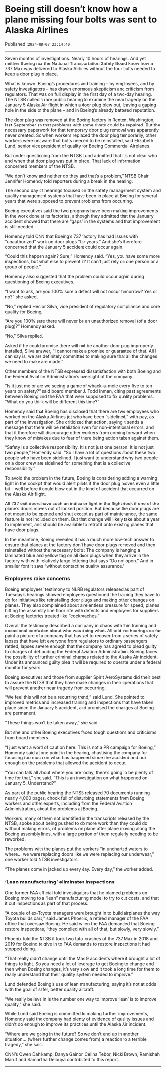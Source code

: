 # Boeing still doesn’t know how a plane missing four bolts was sent to Alaska Airlines

Published :`2024-08-07 23:14:40`

---

Seven months of investigations. Nearly 10 hours of hearings. And yet neither Boeing nor the National Transportation Safety Board know how a 737 Max was delivered to Alaska Airlines without the four bolts needed to keep a door plug in place.

What is known: Boeing’s procedures and training – by employees, and by safety investigators – has drawn enormous skepticism and criticism from regulators. That was on full display in the first day of a two-day hearing. The NTSB called a rare public hearing to examine the near tragedy on the January 5 Alaska Air flight in which a door plug blew out, leaving a gaping hole in the side of the plane – and in Boeing’s already battered reputation.

The door plug was removed at the Boeing factory in Renton, Washington, last September so that problems with some rivets could be repaired. But the necessary paperwork for that temporary door plug removal was apparently never created. So when workers replaced the door plug temporarily, other workers were unaware that bolts needed to be reinstalled, said Elizabeth Lund, senior vice president of quality for Boeing Commercial Airplanes.

But under questioning from the NTSB Lund admitted that it’s not clear who and when that door plug was put in place. That lack of information concerned members of the NTSB.

“We don’t know and neither do they and that’s a problem,” NTSB Chair Jennifer Homendy told reporters during a break in the hearing.

The second day of hearings focused on the safety management system and quality management systems that have been in place at Boeing for several years that were supposed to prevent problems from occurring.

Boeing executives said the two programs have been making improvements in the work done at its factories, although they admitted that the January accident showed that there are “gaps” in the systems and that improvement is still needed.

Homendy told CNN that Boeing’s 737 factory has had issues with “unauthorized” work on door plugs “for years.” And she’s therefore concerned that the January 5 accident could occur again.

“Could this happen again? Sure,” Homendy said. “Yes, you have some more inspections, but what else to prevent it? It can’t just rely on one person or a group of people.”

Homendy also suggested that the problem could occur again during questioning of Boeing executives.

“I want to ask, are you 100% sure a defect will not occur tomorrow? Yes or no?” she asked.

“No,” replied Hector Silva, vice president of regulatory compliance and core quality for Boeing.

“Are you 100% sure there will never be an unauthorized removal (of a door plug)?” Homendy asked.

“No,” Silva replied.

Asked if he could promise there will not be another door plug improperly installed, Silva answer, “I cannot make a promise or guarantee of that. All I can say is, we are definitely committed to making sure that all the changes we need to make are made.”

Other members of the NTSB expressed dissatisfaction with both Boeing and the Federal Aviation Administration’s oversight of the company.

“Is it just me or are we seeing a game of whack-a-mole every five to ten years on safety?” said board member J. Todd Inman, citing past agreements between Boeing and the FAA that were supposed to fix quality problems. “What do you think will be different this time?”

Homendy said that Boeing has disclosed that there are two employees who worked on the Alaska Airlines jet who have been “sidelined,” with pay, as part of the investigation. She criticized that action, saying it sends a message that there will be retaliation even for non-intentional errors, and that it therefore will discourage other workers from coming forward when they know of mistakes due to fear of there being action taken against them.

“Safety is a collective responsibility. It is not just one person. It is not just two people,” Homendy said. “So I have a lot of questions about these two people who have been sidelined. I just want to understand why two people on a door crew are sidelined for something that is a collective responsibility.”

To avoid the problem in the future, Boeing is considering adding a warning light in the cockpit that would alert pilots if the door plug moves even a little bit – well before it could blow out in the kind of accident that occurred on the Alaska Air flight.

All 737 exit doors have such an indicator light in the flight deck if one of the plane’s doors moves out of locked position. But because the door plugs are not meant to be opened and shut except as part of maintenance, the same feature is not included on them. But that change will likely take about a year to implement, and should be available to retrofit onto existing planes that have door plugs.

In the meantime, Boeing revealed it has a much more low-tech answer to ensure that planes at the factory don’t have door plugs removed and then reinstalled without the necessary bolts: The company is hanging a laminated blue and yellow tag on all door plugs when they arrive in the factory with with relatively large lettering that says “Do not open.” And in smaller font it says “without contacting quality assurance.”

### Employees raise concerns

Boeing employees’ testimony to NLRB regulators released as part of Tuesday’s hearings showed employees questioned the training they have to do for initiatives like reinstalling door plugs and making other changes on planes. They also complained about a relentless pressure for speed, planes hitting the assembly line floor rife with defects and employees for suppliers at Boeing factories treated like “cockroaches.”

Overall the testimony described a company in chaos with thin training and occasional confusion about who was doing what. All told the hearings so far paint a picture of a company that has yet to recover from a series of safety lapses that have left everyone from regulators to ordinary passengers rattled, lapses severe enough that the company has agreed to plead guilty to charges of defrauding the Federal Aviation Administration. Boeing faces the possibility of further criminal charges related to the Alaska Air incident. Under its announced guilty plea it will be required to operate under a federal monitor for years.

Boeing executives and those from supplier Spirit AeroSystems did their best to assure the NTSB that they have made changes in their operations that will prevent another near tragedy from occurring.

“We feel this will not be a recurring trend,” said Lund. She pointed to improved metrics and increased training and inspections that have taken place since the January 5 accident, and promised the changes at Boeing are permanent.

“These things won’t be taken away,” she said.

But she and other Boeing executives faced tough questions and criticisms from board members.

“I just want a word of caution here. This is not a PR campaign for Boeing,” Homendy said at one point in the hearing, chastising the company for focusing too much on what has happened since the accident and not enough on the problems that allowed the accident to occur.

“You can talk all about where you are today, there’s going to be plenty of time for that,” she said. “This is an investigation on what happened on January 5. Understand?”

As part of the public hearing the NTSB released 70 documents running nearly 4,000 pages, chock full of disturbing statements from Boeing workers and other experts, including from the Federal Aviation Administration, about the problems at Boeing.

Workers, many of them not identified in the transcripts released by the NTSB, spoke about being pushed to do more work than they could do without making errors, of problems on plane after plane moving along the Boeing assembly lines, with a large portion of them regularly needing to be reworked.

The problems with the planes put the workers “in uncharted waters to where… we were replacing doors like we were replacing our underwear,” one worker told NTSB investigators.

“The planes come in jacked up every day. Every day,” the worker added.

### ‘Lean manufacturing’ eliminates inspections

One former FAA official told investigators that he blamed problems on Boeing moving to a “lean” manufacturing model to try to cut costs, and that it cut inspections as part of that process.

“A couple of ex-Toyota managers were brought in to build airplanes the way Toyota builds cars,” said James Phoenix, a retired manager of the FAA office that oversaw Boeing. He said when the FAA demanded that Boeing restore inspections, “they complied with all of that, but slowly, very slowly.”

Phoenix told the NTSB it took two fatal crashes of the 737 Max in 2018 and 2019 for Boeing to give in to FAA demands to restore inspections it had stopped doing.

“That really didn’t change until the Max 9 accidents where it brought a lot of things to light. So you need a lot of leverage to get Boeing to change and then when Boeing changes, it’s very slow and it took a long time for them to really understand that their quality system needed to improve.”

Lund defended Boeing’s use of lean manufacturing, saying it’s not at odds with the goal of safer, better quality aircraft.

“We really believe in is the number one way to improve ‘lean’ is to improve quality,” she said.

While Lund said Boeing is committed to making further improvements, Homendy said the company had plenty of evidence of quality issues and didn’t do enough to improve its practices until the Alaska Air incident.

“Where are we going in the future? So we don’t end up in another situation… (where further change comes from) a reaction to a terrible tragedy,” she said.

CNN’s Owen Dahlkamp, Danya Gainor, Celina Tebor, Nicki Brown, Ramishah Maruf and Samantha Delouya contributed to this report.

---

